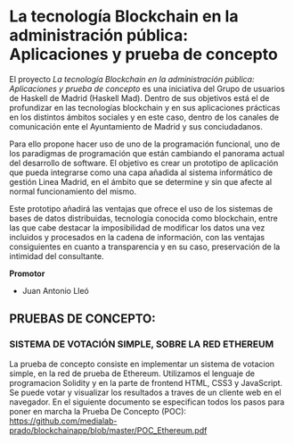 # La tecnología Blockchain en la administración pública: Aplicaciones y prueba de concepto

El proyecto *La tecnología Blockchain en la administración pública: Aplicaciones y prueba de concepto* es una iniciativa del Grupo de usuarios de Haskell de Madrid (Haskell Mad). Dentro de sus objetivos está el de profundizar en las tecnologías blockchain y en sus aplicaciones prácticas en los distintos ámbitos sociales y en este caso, dentro de los canales de comunicación ente el Ayuntamiento de Madrid y sus conciudadanos.

Para ello propone hacer uso de uno de la programación funcional, uno de los paradigmas de programación que están cambiando el panorama actual del desarrollo de software. El objetivo es crear un prototipo de aplicación que pueda integrarse como una capa añadida al sistema informático de gestión Linea Madrid, en el ámbito que se determine y sin que afecte al normal funcionamiento del mismo.

Este prototipo añadirá las ventajas que ofrece el uso de los sistemas de bases de datos distribuidas, tecnología conocida como blockchain, entre las que cabe destacar la imposibilidad de modificar los datos una vez incluidos y procesados en la cadena de información, con las ventajas consiguientes en cuanto a transparencia y en su caso, preservación de la intimidad del consultante.

__Promotor__

* Juan Antonio Lleó



## PRUEBAS DE CONCEPTO:

### SISTEMA DE VOTACIÓN SIMPLE, SOBRE LA RED ETHEREUM
La prueba de concepto consiste en implementar un sistema de votacion simple, en la red de prueba de Ethereum. Utilizamos el lenguaje de programacion Solidity y en la parte de frontend HTML, CSS3 y JavaScript. Se puede votar y visualizar los resultados a traves de un cliente web en el navegador. En el siguiente documento se especifican todos los pasos para poner en marcha la Prueba De Concepto (POC):
https://github.com/medialab-prado/blockchainapp/blob/master/POC_Ethereum.pdf
